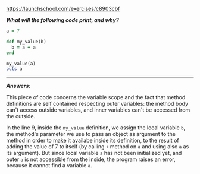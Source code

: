 https://launchschool.com/exercises/c8903cbf

***What will the following code print, and why?***

```ruby
a = 7

def my_value(b)
  b = a + a
end

my_value(a)
puts a
```
---

***Answers:***

This piece of code concerns the variable scope and the fact that method
definitions are self contained respecting outer variables: the method
body can't access outside variables, and inner variables can't be
accessed from the outside.

In the line 9, inside the `my_value` definition, we assign the 
local variable `b`, the method's parameter we use to pass an object
as argument to the method in order to make it availabe inside its
definition, to the result of adding the value of 7 to itself (by calling
`+` method on `a` and using also `a` as its argument). But since
local variable `a` has not been initialized yet, and outer `a` is not
accessible from the inside, the program raises an error, because it
cannot find a variable `a`.